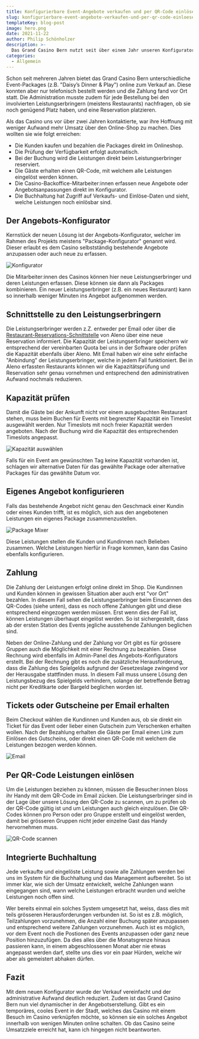 ```yaml
---
title: Konfigurierbare Event-Angebote verkaufen und per QR-Code einlösen
slug: konfigurierbare-event-angebote-verkaufen-und-per-qr-code-einloesen
templateKey: blog-post
image: hero.png
date: 2021-11-22
author: Philip Schönholzer
description: >-
  Das Grand Casino Bern nutzt seit über einem Jahr unseren Konfigurator, um Event-Packages online anzubieten und per QR-Code einzulösen. Da dies eine spannende Lösung ist, wollen wir diese her etwas genauer vorstellen.
categories:
  - Allgemein
---
```


Schon seit mehreren Jahren bietet das Grand Casino Bern unterschiedliche Event-Packages (z.B. "Daisy’s Dinner & Play") online zum Verkauf an. Diese konnten aber nur telefonisch bestellt werden und die Zahlung fand vor Ort statt. Die Administration musste zudem für jede Bestellung bei den involvierten Leistungserbringern (meistens Restaurants) nachfragen, ob sie noch genügend Platz haben, und eine Reservation platzieren.

Als das Casino uns vor über zwei Jahren kontaktierte, war ihre Hoffnung mit weniger Aufwand mehr Umsatz über den Online-Shop zu machen. Dies wollten sie wie folgt erreichen:

- Die Kunden kaufen und bezahlen die Packages direkt im Onlineshop.
- Die Prüfung der Verfügbarkeit erfolgt automatisch.
- Bei der Buchung wird die Leistungen direkt beim Leistungserbringer reserviert.
- Die Gäste erhalten einen QR-Code, mit welchem alle Leistungen eingelöst werden können.
- Die Casino-Backoffice-Mitarbeiter:innen erfassen neue Angebote oder Angebotsanpassungen direkt im Konfigurator.
- Die Buchhaltung hat Zugriff auf Verkaufs- und Einlöse-Daten und sieht, welche Leistungen noch einlösbar sind.

## Der Angebots-Konfigurator

Kernstück der neuen Lösung ist der Angebots-Konfigurator, welcher im Rahmen des Projekts meistens "Package-Konfigurator" genannt wird. Dieser erlaubt es dem Casino selbstständig bestehende Angebote anzupassen oder auch neue zu erfassen.

![Konfigurator](./konfigurator.png)

Die Mitarbeiter:innen des Casinos können hier neue Leistungserbringer und deren Leistungen erfassen. Diese können sie dann als Packages kombinieren. Ein neuer Leistungserbringer (z.B. ein neues Restaurant) kann so innerhalb weniger Minuten ins Angebot aufgenommen werden.

## Schnittstelle zu den Leistungserbringern

Die Leistungserbringer werden z.Z. entweder per Email oder über die [Restaurant-Reservations-Schnittstelle](/schnittstellen-entwickeln/) von Aleno über eine neue Reservation informiert. Die Kapazität der Leistungserbringer speichern wir entsprechend der vereinbarten Quota bei uns in der Software oder prüfen die Kapazität ebenfalls über Aleno. Mit Email haben wir eine sehr einfache "Anbindung" der Leistungserbringer, welche in jedem Fall funktioniert. Bei in Aleno erfassten Restaurants können wir die Kapazitätsprüfung und Reservation sehr genau vornehmen und entsprechend den administrativen Aufwand nochmals reduzieren.

## Kapazität prüfen

Damit die Gäste bei der Ankunft nicht vor einem ausgebuchten Restaurant stehen, muss beim Buchen für Events mit begrenzter Kapazität ein Timeslot ausgewählt werden. Nur Timeslots mit noch freier Kapazität werden angeboten. Nach der Buchung wird die Kapazität des entsprechenden Timeslots angepasst.

![Kapazität auswählen](./kapazitaet.png)

Falls für ein Event am gewünschten Tag keine Kapazität vorhanden ist, schlagen wir alternative Daten für das gewählte Package oder alternative Packages für das gewählte Datum vor.

## Eigenes Angebot konfigurieren

Falls das bestehende Angebot nicht genau den Geschmack einer Kundin oder eines Kunden trifft, ist es möglich, sich aus den angebotenen Leistungen ein eigenes Package zusammenzustellen.

![Package Mixer](./package-mixer.png)

Diese Leistungen stellen die Kunden und Kundinnen nach Belieben zusammen. Welche Leistungen hierfür in Frage kommen, kann das Casino ebenfalls konfigurieren.

## Zahlung

Die Zahlung der Leistungen erfolgt online direkt im Shop. Die Kundinnen und Kunden können in gewissen Situation aber auch erst "vor Ort" bezahlen. In diesem Fall sehen die Leistungserbringer beim Einscannen des QR-Codes (siehe unten), dass es noch offene Zahlungen gibt und diese entsprechend eingezogen werden müssen. Erst wenn dies der Fall ist, können Leistungen überhaupt eingelöst werden. So ist sichergestellt, dass ab der ersten Station des Events jegliche ausstehende Zahlungen beglichen sind.

Neben der Online-Zahlung und der Zahlung vor Ort gibt es für grössere Gruppen auch die Möglichkeit mit einer Rechnung zu bezahlen. Diese Rechnung wird ebenfalls im Admin-Panel des Angebots-Konfigurators erstellt. Bei der Rechnung gibt es noch die zusätzliche Herausforderung, dass die Zahlung des Spielgelds aufgrund der Gesetzeslage zwingend vor der Herausgabe stattfinden muss. In diesem Fall muss unsere Lösung den Leistungsbezug des Spielgelds verhindern, solange der betreffende Betrag nicht per Kreditkarte oder Bargeld beglichen worden ist.

## Tickets oder Gutscheine per Email erhalten

Beim Checkout wählen die Kundinnen und Kunden aus, ob sie direkt ein Ticket für das Event oder lieber einen Gutschein zum Verschenken erhalten wollen. Nach der Bezahlung erhalten die Gäste per Email einen Link zum Einlösen des Gutscheins, oder direkt einen QR-Code mit welchem die Leistungen bezogen werden können.

<div className="max-w-96 mx-auto">

![Email](email.png)

</div>

## Per QR-Code Leistungen einlösen

Um die Leistungen beziehen zu können, müssen die Besucher:innen bloss ihr Handy mit dem QR-Code im Email zücken. Die Leistungserbringer sind in der Lage über unsere Lösung den QR-Code zu scannen, um zu prüfen ob der QR-Code gültig ist und um Leistungen auch gleich einzulösen. Die QR-Codes können pro Person oder pro Gruppe erstellt und eingelöst werden, damit bei grösseren Gruppen nicht jeder einzelne Gast das Handy hervornehmen muss.

<div className="max-w-96 mx-auto">

![QR-Code scannen](scanner.png)

</div>

## Integrierte Buchhaltung

Jede verkaufte und eingelöste Leistung sowie alle Zahlungen werden bei uns im System für die Buchhaltung und das Management aufbereitet. So ist immer klar, wie sich der Umsatz entwickelt, welche Zahlungen wann eingegangen sind, wann welche Leistungen erbracht wurden und welche Leistungen noch offen sind.

Wer bereits einmal ein solches System umgesetzt hat, weiss, dass dies mit teils grösseren Herausforderungen verbunden ist. So ist es z.B. möglich, Teilzahlungen vorzunehmen, die Anzahl einer Buchung später anzupassen und entsprechend weitere Zahlungen vorzunehmen. Auch ist es möglich, vor dem Event noch die Postionen des Events anzupassen oder ganz neue Position hinzuzufügen. Da dies alles über die Monatsgrenze hinaus passieren kann, in einem abgeschlossenen Monat aber nie etwas angepasst werden darf, stellte uns dies vor ein paar Hürden, welche wir aber als gemeistert abhaken dürfen.

## Fazit

Mit dem neuen Konfigurator wurde der Verkauf vereinfacht und der administrative Aufwand deutlich reduziert. Zudem ist das Grand Casino Bern nun viel dynamischer in der Angebotserstellung. Gibt es ein temporäres, cooles Event in der Stadt, welches das Casino mit einem Besuch im Casino verknüpfen möchte, so können sie ein solches Angebot innerhalb von wenigen Minuten online schalten. Ob das Casino seine Umsatzziele erreicht hat, kann ich hingegen nicht beantworten.

